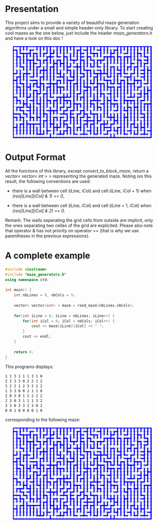 # Presentation

This project aims to provide a variety of beautiful maze generation
algorithms under a small and simple header-only library.
To start creating cool mazes as the one below, just include
the header *maze_generators.h* and have a look on this doc !

<p align="center">
  <img src="https://github.com/ismaelbelghiti/maze-generators-cpp/blob/master/doc_images/maze_example.png?raw=true" alt="Maze Example"/>
</p>

# Output Format

All the functions of this library, except *convert_to_block_maze*, return a
*vector< vector< int > >* representing the generated maze.
Noting *res* this result, the following conventions are used:
- there is a wall between cell (iLine, iCol) and cell (iLine, iCol + 1) 
when *(res[iLine][iCol] & 1) == 0*,

- there is a wall between cell (iLine, iCol) and cell (iLine + 1, iCol) 
when *(res[iLine][iCol] & 2) == 0*.

Remark: The walls seperating the grid cells  from outside are implicit, only
the ones separating two celles of the grid are explicited. Please also note 
that operator & has not priority on operator == (that is why we use parentheses 
in the previous expressions).

# A complete example

```cpp
#include <iostream>
#include "maze_generators.h"
using namespace std;
 
int main() {
	int nbLines = 8, nbCols = 9;
 
	vector< vector<int> > maze = rand_maze(nbLines,nbCols);
 
	for(int iLine = 0; iLine < nbLines; iLine++) {
		for(int iCol = 0; iCol < nbCols; iCol++) {
			cout << maze[iLine][iCol] << " ";
		}
		cout << endl;
	}
	
	return 0;
}
```

This programs displays:
```
1 1 3 1 1 1 3 1 0 
2 2 3 3 0 2 2 1 2 
1 2 2 1 2 3 2 2 2 
1 3 3 0 0 2 1 1 0 
2 0 3 0 1 2 2 2 2 
2 3 0 3 1 1 1 3 2 
3 3 0 3 3 2 3 0 2 
0 0 1 0 0 0 0 1 0
```

corresponding to the following maze:
<p align="center">
  <img src="https://github.com/ismaelbelghiti/maze-generators-cpp/blob/master/doc_images/maze_example.png?raw=true" alt="rand_maze example"/>
</p>
